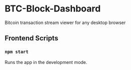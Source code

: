 # BTC-Block-Dashboard

Bitcoin transaction stream viewer for any desktop browser

## Frontend Scripts

### `npm start`

Runs the app in the development mode.
